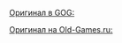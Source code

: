 [Оригинал в GOG:](https://www.gog.com/game/xcom_apocalypse)

[Оригинал на Old-Games.ru:](https://www.old-games.ru/game/100.html)

